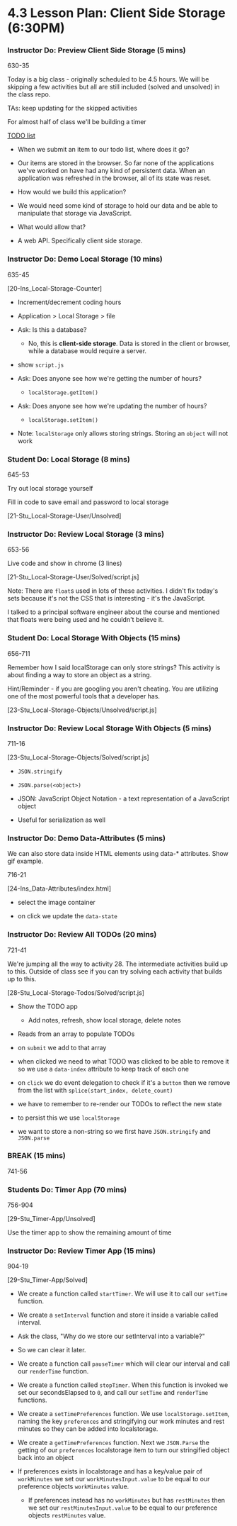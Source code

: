 # 4.3 Lesson Plan: Client Side Storage (6:30PM)

### Instructor Do: Preview Client Side Storage (5 mins)

630-35

Today is a big class - originally scheduled to be 4.5 hours. We will be skipping a few activities but all are still included (solved and unsolved) in the class repo.

TAs: keep updating for the skipped activities

For almost half of class we'll be building a timer

[TODO list](file:///Users/sshadley/uw/FullStack-Ground/01-Class-Content/04-Web-APIs/01-Activities/28-Stu_Local-Storage-Todos/Solved/index.html)

- When we submit an item to our todo list, where does it go?

- Our items are stored in the browser. So far none of the applications we've worked on have had any kind of persistent data. When an application was refreshed in the browser, all of its state was reset.

- How would we build this application?

- We would need some kind of storage to hold our data and be able to manipulate that storage via JavaScript.

- What would allow that?

- A web API. Specifically client side storage.

### Instructor Do: Demo Local Storage (10 mins)

635-45

[20-Ins_Local-Storage-Counter]

- Increment/decrement coding hours

- Application > Local Storage > file

- Ask: Is this a database?

  - No, this is **client-side storage**. Data is stored in the client or browser, while a database would require a server.

- show `script.js`

- Ask: Does anyone see how we're getting the number of hours?

  - `localStorage.getItem()`

- Ask: Does anyone see how we're updating the number of hours?

  - `localStorage.setItem()`

- Note: `localStorage` only allows storing strings. Storing an `object` will not work

### Student Do: Local Storage (8 mins)

645-53

Try out local storage yourself

Fill in code to save email and password to local storage

[21-Stu_Local-Storage-User/Unsolved]

### Instructor Do: Review Local Storage (3 mins)

653-56

Live code and show in chrome (3 lines)

[21-Stu_Local-Storage-User/Solved/script.js]

Note: There are `float`s used in lots of these activities. I didn't fix today's sets because it's not the CSS that is interesting - it's the JavaScript.

I talked to a principal software engineer about the course and mentioned that floats were being used and he couldn't believe it.

### Student Do: Local Storage With Objects (15 mins)

656-711

Remember how I said localStorage can only store strings? This activity is about finding a way to store an object as a string.

Hint/Reminder - if you are googling you aren't cheating. You are utilizing one of the most powerful tools that a developer has.

[23-Stu_Local-Storage-Objects/Unsolved/script.js]

### Instructor Do: Review Local Storage With Objects (5 mins)

711-16

[23-Stu_Local-Storage-Objects/Solved/script.js]

- `JSON.stringify`

- `JSON.parse(<object>)`

- JSON: JavaScript Object Notation - a text representation of a JavaScript object

- Useful for serialization as well

### Instructor Do: Demo Data-Attributes (5 mins)

We can also store data inside HTML elements using data-\* attributes. Show gif example.

716-21

[24-Ins_Data-Attributes/index.html]

- select the image container

- on click we update the `data-state`

### Instructor Do: Review All TODOs (20 mins)

721-41

We're jumping all the way to activity 28. The intermediate activities build up to this. Outside of class see if you can try solving each activity that builds up to this.

[28-Stu_Local-Storage-Todos/Solved/script.js]

- Show the TODO app

  - Add notes, refresh, show local storage, delete notes

- Reads from an array to populate TODOs

- on `submit` we add to that array

- when clicked we need to what TODO was clicked to be able to remove it so we use a `data-index` attribute to keep track of each one

- on `click` we do event delegation to check if it's a `button` then we remove from the list with `splice(start_index, delete_count)`

- we have to remember to re-render our TODOs to reflect the new state

- to persist this we use `localStorage`

- we want to store a non-string so we first have `JSON.stringify` and `JSON.parse`

### BREAK (15 mins)

741-56

### Students Do: Timer App (70 mins)

756-904

[29-Stu_Timer-App/Unsolved]

Use the timer app to show the remaining amount of time

### Instructor Do: Review Timer App (15 mins)

904-19

[29-Stu_Timer-App/Solved]

- We create a function called `startTimer`. We will use it to call our `setTime` function.

- We create a `setInterval` function and store it inside a variable called interval.

- Ask the class, "Why do we store our setInterval into a variable?"

- So we can clear it later.

- We create a function call `pauseTimer` which will clear our interval and call our `renderTime` function.

- We create a function called `stopTimer`. When this function is invoked we set our secondsElapsed to `0`, and call our `setTime` and `renderTime` functions.

- We create a `setTimePreferences` function. We use `localStorage.setItem`, naming the key `preferences` and stringifying our work minutes and rest minutes so they can be added into localstorage.

- We create a `getTimePreferences` function. Next we `JSON.Parse` the getting of our `preferences` localstorage item to turn our stringified object back into an object

- If preferences exists in localstorage and has a key/value pair of `workMinutes` we set our `workMinutesInput.value` to be equal to our preference objects `workMinutes` value.

  - If preferences instead has no `workMinutes` but has `restMinutes` then we set our `restMinutesInput.value` to be equal to our preference objects `restMinutes` value.
